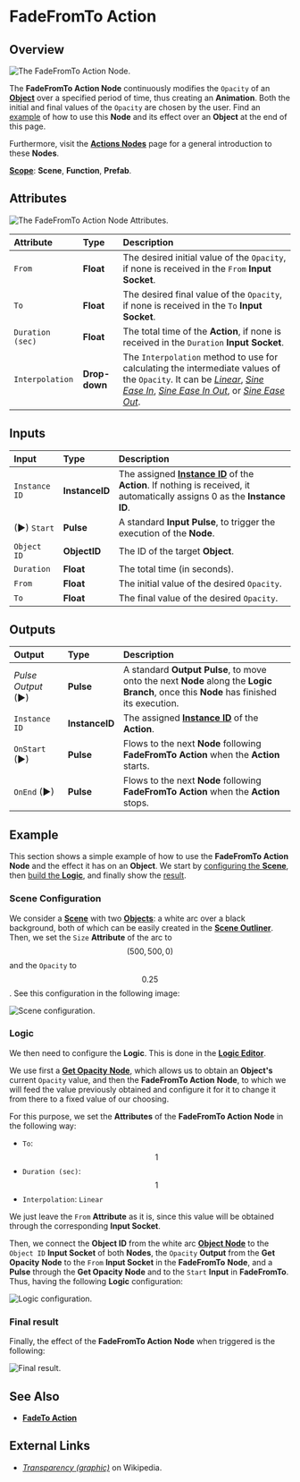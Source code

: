 # FadeFromTo Action

## Overview

![The FadeFromTo Action Node.](../../.gitbook/assets/fadefromtoactionupdatedimage.png)

The **FadeFromTo Action Node** continuously modifies the `Opacity` of an [**Object**](../../objects-and-types/scene-objects/README.md) over a specified period of time, thus creating an **Animation**. Both the initial and final values of the `Opacity` are chosen by the user. Find an [example](#example) of how to use this **Node** and its effect over an **Object** at the end of this page.

Furthermore, visit the [**Actions Nodes**](README.md) page for a general introduction to these **Nodes**.

[**Scope**](../overview.md#scopes): **Scene**, **Function**, **Prefab**.

## Attributes

![The FadeFromTo Action Node Attributes.](../../.gitbook/assets/fadefromtoactionattributes.png)

| Attribute | Type | Description |
| :--- | :--- | :--- |
| `From` | **Float** | The desired initial value of the `Opacity`, if none is received in the `From` **Input Socket**. |
| `To` | **Float** | The desired final value of the `Opacity`, if none is received in the `To` **Input Socket**. |
| `Duration (sec)` | **Float** | The total time of the **Action**, if none is received in the `Duration` **Input Socket**. |
| `Interpolation` | **Drop-down** | The `Interpolation` method to use for calculating the intermediate values of the `Opacity`. It can be [*Linear*](https://en.wikipedia.org/wiki/Linear_interpolation), [*Sine Ease In*](https://easings.net/#easeInSine), [*Sine Ease In Out*](https://easings.net/#easeInOutSine), or [*Sine Ease Out*](https://easings.net/#easeOutSine). |

## Inputs

| Input | Type | Description |
| :--- | :--- | :--- |
| `Instance ID` | **InstanceID** | The assigned [**Instance ID**](README.md#instance-id) of the **Action**. If nothing is received, it automatically assigns 0 as the **Instance ID**. |
| \(►\) `Start` | **Pulse** | A standard **Input Pulse**, to trigger the execution of the **Node**. |
| `Object ID` | **ObjectID** | The ID of the target **Object**. |
| `Duration` | **Float** | The total time \(in seconds\). |
| `From` | **Float** | The initial value of the desired `Opacity`. |
| `To` | **Float** | The final value of the desired `Opacity`. |

## Outputs

| Output | Type | Description |
| :--- | :--- | :--- |
| _Pulse Output_ \(►\) | **Pulse** | A standard **Output Pulse**, to move onto the next **Node** along the **Logic Branch**, once this **Node** has finished its execution. |
| `Instance ID` | **InstanceID** | The assigned [**Instance ID**](README.md#instance-id) of the **Action**. |
| `OnStart` \(►\) | **Pulse** | Flows to the next **Node** following **FadeFromTo Action** when the **Action** starts. |
| `OnEnd` \(►\) | **Pulse** | Flows to the next **Node** following **FadeFromTo Action** when the **Action** stops. |

## Example

This section shows a simple example of how to use the **FadeFromTo Action** **Node** and the effect it has on an **Object**. We start by [configuring the **Scene**](#scene-configuration), then [build the **Logic**](#logic), and finally show the [result](#final-result).

### Scene Configuration

We consider a [**Scene**](../../objects-and-types/project-objects/scene.md) with two [**Objects**](../../objects-and-types/scene-objects/README.md): a white arc over a black background, both of which can be easily created in the [**Scene Outliner**](../../modules/scene-outliner.md). Then, we set the `Size` **Attribute** of the arc to $$(500, 500, 0)$$ and the `Opacity` to $$0.25$$. See this configuration in the following image:

![Scene configuration.](../../.gitbook/assets/examplesactions/ExampleFadeFromTo_1.png)

### Logic

We then need to configure the **Logic**. This is done in the [**Logic Editor**](../../modules/logic-editor/README.md).

We use first a [**Get Opacity** **Node**](../incari/object/get-opacity.md), which allows us to obtain an **Object's** current `Opacity` value, and then the **FadeFromTo Action** **Node**, to which we will feed the value previously obtained and configure it for it to change it from there to a fixed value of our choosing.

For this purpose, we set the **Attributes** of the **FadeFromTo Action** **Node** in the following way:

* `To`: $$1$$ 
* `Duration (sec)`: $$1$$ 
* `Interpolation`: `Linear`

We just leave the `From` **Attribute** as it is, since this value will be obtained through the corresponding **Input Socket**.

Then, we connect the **Object ID** from the white arc [**Object Node**](../../objects-and-types/scene-objects/README.md#objects-in-the-logic) to the `Object ID` **Input Socket** of both **Nodes**, the `Opacity` **Output** from the **Get Opacity** **Node** to the `From` **Input Socket** in the **FadeFromTo** **Node**, and a **Pulse** through the **Get Opacity** **Node** and to the `Start` **Input** in **FadeFromTo**. Thus, having the following **Logic** configuration: 

![Logic configuration.](../../.gitbook/assets/examplesactions/ExampleFadeFromTo_2.png)

### Final result

Finally, the effect of the **FadeFromTo Action** **Node** when triggered is the following:

![Final result.](../../.gitbook/assets/examplesactions/ExampleFadeFromTo_3.gif)



## See Also

* [**FadeTo Action**](fadetoaction.md)

## External Links

* [_Transparency \(graphic\)_](https://en.wikipedia.org/wiki/Transparency_%28graphic%29) on Wikipedia.

